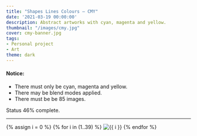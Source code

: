 ```yaml
---
title: "Shapes Lines Colours – CMY"
date: '2021-03-19 00:00:00'
description: Abstract artworks with cyan, magenta and yellow.
thumbnail: "/images/cmy.jpg"
cover: cmy-banner.jpg
tags:
- Personal project
- Art
theme: dark
---
```


#### Notice:

* There must only be cyan, magenta and yellow.
* There may be blend modes applied.
* There must be be 85 images.

Status 46% complete.

--- 

<div class="grid wide">
	{% assign i = 0 %}
	{% for i in (1..39) %}
	<img src="https://res.cloudinary.com/dp5mvntv7/image/upload/c_scale,w_600/v1589979350/phase3/{{ i }}.jpg" alt="{{ i }}" title="{{ i }}" />
	{% endfor %}
</div>